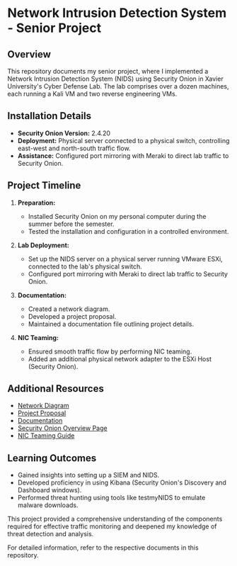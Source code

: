 # Network Intrusion Detection System - Senior Project

## Overview

This repository documents my senior project, where I implemented a Network Intrusion Detection System (NIDS) using Security Onion in Xavier University's Cyber Defense Lab. The lab comprises over a dozen machines, each running a Kali VM and two reverse engineering VMs.

## Installation Details

- **Security Onion Version:** 2.4.20
- **Deployment:** Physical server connected to a physical switch, controlling east-west and north-south traffic flow.
- **Assistance:** Configured port mirroring with Meraki to direct lab traffic to Security Onion.

## Project Timeline

1. **Preparation:**
    - Installed Security Onion on my personal computer during the summer before the semester.
    - Tested the installation and configuration in a controlled environment.

2. **Lab Deployment:**
    - Set up the NIDS server on a physical server running VMware ESXi, connected to the lab's physical switch.
    - Configured port mirroring with Meraki to direct lab traffic to Security Onion.

3. **Documentation:**
    - Created a network diagram.
    - Developed a project proposal.
    - Maintained a documentation file outlining project details.

4. **NIC Teaming:**
    - Ensured smooth traffic flow by performing NIC teaming.
    - Added an additional physical network adapter to the ESXi Host (Security Onion).

## Additional Resources

- [Network Diagram](./Network_Diagram.jpeg)
- [Project Proposal](./Project_Proposal.md)
- [Documentation](./Documentation.md)
- [Security Onion Overview Page](./Security_Onion_Overview.md)
- [NIC Teaming Guide](./NIC_Teaming.md)

## Learning Outcomes

- Gained insights into setting up a SIEM and NIDS.
- Developed proficiency in using Kibana (Security Onion's Discovery and Dashboard windows).
- Performed threat hunting using tools like testmyNIDS to emulate malware downloads.

This project provided a comprehensive understanding of the components required for effective traffic monitoring and deepened my knowledge of threat detection and analysis.

For detailed information, refer to the respective documents in this repository.
